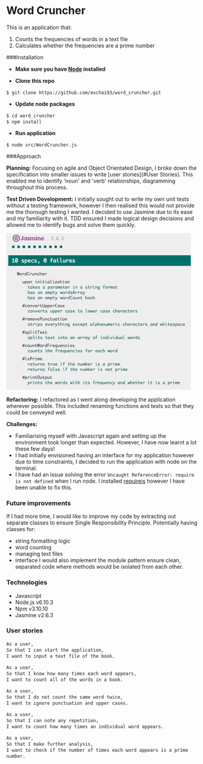 # Word Cruncher

This is an application that:
1. Counts the frequencies of words in a text file
2. Calculates whether the frequencies are a prime number

###Installation

- **Make sure you have [Node](https://nodejs.org/en/) installed**

- **Clone this repo**
```
$ git clone https://github.com/exchai93/word_cruncher.git
```
- **Update node packages**
```
$ cd word_cruncher
$ npm install
```
- **Run application**
```
$ node src/WordCruncher.js
```
###Approach

**Planning:** Focusing on agile and Object Orientated Design, I broke down the specification into smaller issues to write [user stories](#User Stories). This enabled me to identify 'noun' and 'verb' relationships, diagramming throughout this process.

**Test Driven Development:** I initially sought out to write my own unit tests without a testing framework, however I then realised this would not provide me the thorough  testing I wanted. I decided to use Jasmine due to its ease and my familiarity with it. TDD ensured I made logical design decisions and allowed me to identify bugs and solve them quickly.

![jasmine screenshot](/images/jasmine_screenshot.png)

**Refactoring:** I refactored as I went along developing the application wherever possible. This included renaming functions and tests so that they could be conveyed well.

**Challenges:**
- Familiarising myself with Javascript again and setting up the environment took longer than expected. However, I have now learnt a lot these few days!
- I had initially envisioned having an interface for my application however due to time constraints, I decided to run the application with node on the terminal.
- I have had an issue solving the error `Uncaught ReferenceError: require is not defined` when I run node. I installed [requirejs](http://requirejs.org/docs/node.html) however I have been unable to fix this.

### Future improvements

If I had more time, I would like to improve my code by extracting out separate classes to ensure Single Responsibility Principle. Potentially having classes for:
- string formatting logic
- word counting
- managing text files
- interface
I would also implement the module pattern ensure clean, separated code where methods would be isolated from each other.

### Technologies
- Javascript
- Node.js v6.10.3
- Npm v3.10.10
- Jasmine v2.6.3

### User stories
```
As a user,
So that I can start the application,
I want to input a text file of the book.
```
```
As a user,
So that I know how many times each word appears,
I want to count all of the words in a book.
```
```
As a user,
So that I do not count the same word twice,
I want to ignore punctuation and upper cases.
```
```
As a user,
So that I can note any repetition,
I want to count how many times an individual word appears.
```
```
As a user,
So that I make further analysis,
I want to check if the number of times each word appears is a prime number.
```
